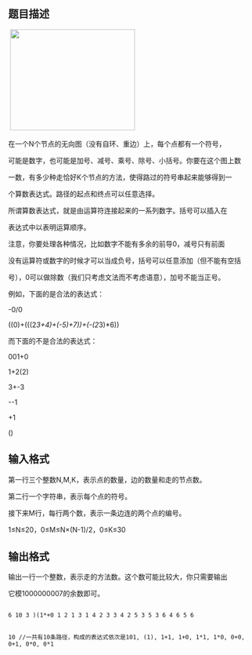 ## 题目描述

<p> <img src="https://s2.loli.net/2023/08/15/hu4aPdMq5KJmLZn.png" width="255" height="206" alt=""></p>
<div>
 在一个N个节点的无向图（没有自环、重边）上，每个点都有一个符号，
</div>
<div>
 可能是数字，也可能是加号、减号、乘号、除号、小括号。你要在这个图上数
</div>
<div>
 一数，有多少种走恰好K个节点的方法，使得路过的符号串起来能够得到一
</div>
<div>
 个算数表达式。路径的起点和终点可以任意选择。
</div>
<div>
 所谓算数表达式，就是由运算符连接起来的一系列数字。括号可以插入在
</div>
<div>
 表达式中以表明运算顺序。
</div>
<div>
 注意，你要处理各种情况，比如数字不能有多余的前导0，减号只有前面
</div>
<div>
 没有运算符或数字的时候才可以当成负号，括号可以任意添加（但不能有空括
</div>
<div>
 号），0可以做除数（我们只考虑文法而不考虑语意），加号不能当正号。
</div>
<div>
 例如，下面的是合法的表达式：
</div>
<div>
 -0/0
</div>
<div>
 ((0)+(((2*3+4)+(-5)+7))+(-(2*3)*6))
</div>
<div>
 而下面的不是合法的表达式：
</div>
<div>
 001+0
</div>
<div>
 1+2(2)
</div>
<div>
 3+-3
</div>
<div>
 --1
</div>
<div>
 +1
</div>
<div>
 ()
</div>
<div></div>

## 输入格式

<div>
 第一行三个整数N,M,K，表示点的数量，边的数量和走的节点数。
</div>
<div>
 第二行一个字符串，表示每个点的符号。
</div>
<div>
 接下来M行，每行两个数，表示一条边连的两个点的编号。
</div>
<div>
 1≤N≤20，0≤M≤N×(N-1)/2，0≤K≤30
</div>
<div></div>

## 输出格式

<div>
 输出一行一个整数，表示走的方法数。这个数可能比较大，你只需要输出
</div>
<div>
 它模1000000007的余数即可。
</div>
<div></div>

```input1
6 10 3 )(1*+0 1 2 1 3 1 4 2 3 3 4 2 5 3 5 3 6 4 6 5 6
```
```output1
10 //一共有10条路径，构成的表达式依次是101, (1), 1+1, 1+0, 1*1, 1*0, 0+0, 0+1, 0*0, 0*1
```
